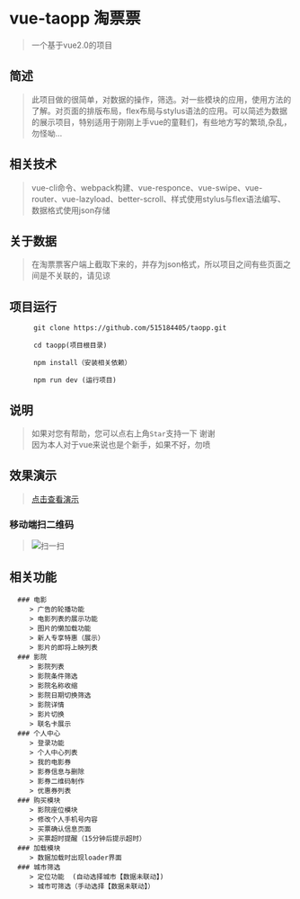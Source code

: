 # vue-taopp 淘票票

>一个基于vue2.0的项目

## 简述
>此项目做的很简单，对数据的操作，筛选。对一些模块的应用，使用方法的了解。对页面的排版布局，flex布局与stylus语法的应用。可以简述为数据的展示项目，特别适用于刚刚上手vue的童鞋们，有些地方写的繁琐,杂乱，勿怪呦...

## 相关技术
>vue-cli命令、webpack构建、vue-responce、vue-swipe、vue-router、vue-lazyload、better-scroll、样式使用stylus与flex语法编写、数据格式使用json存储

## 关于数据
>在淘票票客户端上截取下来的，并存为json格式，所以项目之间有些页面之间是不关联的，请见谅

## 项目运行
 
          git clone https://github.com/515184405/taopp.git

          cd taopp(项目根目录)

          npm install（安装相关依赖）

          npm run dev (运行项目)
      
## 说明
>如果对您有帮助，您可以点右上角`Star`支持一下 谢谢</br>
>因为本人对于vue来说也是个新手，如果不好，勿喷

## 效果演示
>[点击查看演示](http://taopp.035k.com)

### 移动端扫二维码
>![扫一扫](http://taopp.035k.com/taopp.png)

## 相关功能

      ### 电影
         > 广告的轮播功能       
         > 电影列表的展示功能    
         > 图片的懒加载功能     
         > 新人专享特惠（展示）  
         > 影片的即将上映列表    
      ### 影院
         > 影院列表             
         > 影院条件筛选         
         > 影院名称收缩         
         > 影院日期切换筛选     
         > 影院详情            
         > 影片切换          
         > 联名卡展示         
      ### 个人中心
         > 登录功能         
         > 个人中心列表      
         > 我的电影券        
         > 影券信息与删除    
         > 影券二维码制作    
         > 优惠券列表      
      ### 购买模块
         > 影院座位模块
         > 修改个人手机号内容
         > 买票确认信息页面
         > 买票超时提醒（15分钟后提示超时）
      ### 加载模块
         > 数据加载时出现loader界面
      ### 城市筛选
         > 定位功能  (自动选择城市【数据未联动】)
         > 城市可筛选（手动选择【数据未联动】）
